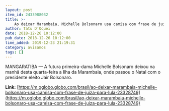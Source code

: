 ```yaml
---
layout: post
item_id: 2433988032
title: >-
    Ao deixar Marambaia, Michelle Bolsonaro usa camisa com frase de juíza para Lula
author: Tatu D'Oquei
date: 2018-12-26 10:12:00
pub_date: 2018-12-26 10:12:00
time_added: 2019-12-23 21:19:31
category: avisamos
tags: []
---
```


MANGARATIBA — A futura primeira-dama Michelle Bolsonaro deixou na manhã desta quarta-feira a Ilha da Marambaia, onde passou o Natal com o presidente eleito Jair Bolsonaro.

**Link:** [https://m.oglobo.globo.com/brasil/ao-deixar-marambaia-michelle-bolsonaro-usa-camisa-com-frase-de-juiza-para-lula-23328749](https://m.oglobo.globo.com/brasil/ao-deixar-marambaia-michelle-bolsonaro-usa-camisa-com-frase-de-juiza-para-lula-23328749)


